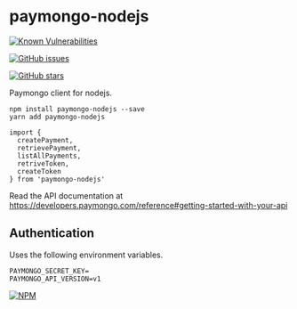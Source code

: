 # paymongo-nodejs

[![Known Vulnerabilities](https://snyk.io//test/github/johndavedecano/paymongo-nodejs/badge.svg?targetFile=package.json)](https://snyk.io//test/github/johndavedecano/paymongo-nodejs?targetFile=package.json)

[![GitHub issues](https://img.shields.io/github/issues/johndavedecano/paymongo-nodejs)](https://github.com/johndavedecano/paymongo-nodejs/issues)

[![GitHub stars](https://img.shields.io/github/stars/johndavedecano/paymongo-nodejs)](https://github.com/johndavedecano/paymongo-nodejs/stargazers)

Paymongo client for nodejs.

```
npm install paymongo-nodejs --save
yarn add paymongo-nodejs
```

```
import {
  createPayment,
  retrievePayment,
  listAllPayments,
  retriveToken,
  createToken
} from 'paymongo-nodejs'
```

Read the API documentation at https://developers.paymongo.com/reference#getting-started-with-your-api


## Authentication

Uses the following environment variables.

```
PAYMONGO_SECRET_KEY=
PAYMONGO_API_VERSION=v1
```


[![NPM](https://nodei.co/npm/paymongo-nodejs.png?downloads=true&downloadRank=true&stars=true)](https://nodei.co/npm/paymongo-nodejs/)



